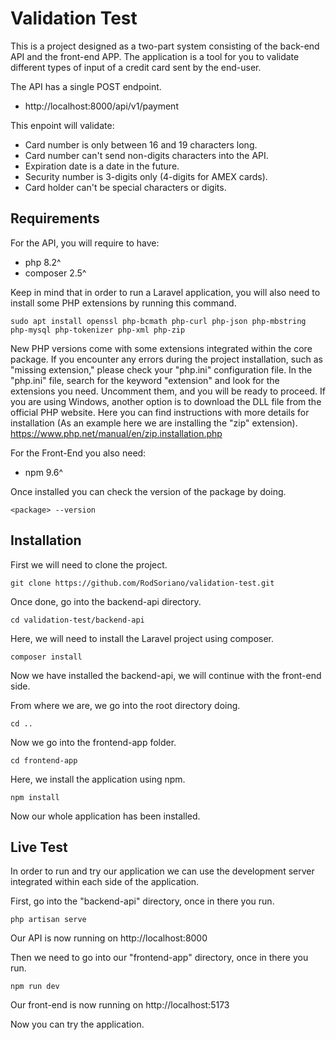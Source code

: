 # Validation Test
This is a project designed as a two-part system consisting of the back-end API and the front-end APP. The application is a tool for you to validate different types of input of a credit card sent by the end-user.

The API has a single POST endpoint.
* http://localhost:8000/api/v1/payment

This enpoint will validate:

* Card number is only between 16 and 19  characters long.
* Card number can't send non-digits characters into the API.
* Expiration date is a date in the future.
* Security number is 3-digits only (4-digits for AMEX cards).
* Card holder can't be special characters or digits.

## Requirements
For the API, you will require to have:
* php 8.2^
* composer 2.5^

Keep in mind that in order to run a Laravel application, you will also need to install some PHP extensions by running this command.

```
sudo apt install openssl php-bcmath php-curl php-json php-mbstring php-mysql php-tokenizer php-xml php-zip
```
New PHP versions come with some extensions integrated within the core package. If you encounter any errors during the project installation, such as "missing extension," please check your "php.ini" configuration file. In the "php.ini" file, search for the keyword "extension" and look for the extensions you need. Uncomment them, and you will be ready to proceed. If you are using Windows, another option is to download the DLL file from the official PHP website. Here you can find instructions with more details for installation (As an example here we are installing the "zip" extension).
https://www.php.net/manual/en/zip.installation.php

For the Front-End you also need:
* npm 9.6^

Once installed you can check the version of the package by doing.

```
<package> --version
```
## Installation
First we will need to clone the project.
```
git clone https://github.com/RodSoriano/validation-test.git
```
Once done, go into the backend-api directory.
```
cd validation-test/backend-api
```
Here, we will need to install the Laravel project using composer.
```
composer install
```

Now we have installed the backend-api, we will continue with the front-end side.

From where we are, we go into the root directory doing.
```
cd ..
```
Now we go into the frontend-app folder.
```
cd frontend-app
```
Here, we install the application using npm.
```
npm install
```
Now our whole application has been installed.

## Live Test
In order to run and try our application we can use the development server integrated within each side of the application.

First, go into the "backend-api" directory, once in there you run.
```
php artisan serve
```
Our API is now running on http://localhost:8000

Then we need to go into our "frontend-app" directory, once in there you run.
```
npm run dev
```
Our front-end is now running on http://localhost:5173

Now you can try the application.
